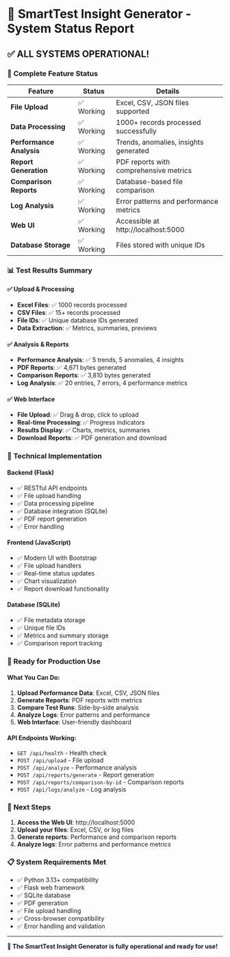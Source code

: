 # 🚀 SmartTest Insight Generator - System Status Report

## ✅ **ALL SYSTEMS OPERATIONAL!**

### 🎯 **Complete Feature Status**

| Feature | Status | Details |
|---------|--------|---------|
| **File Upload** | ✅ Working | Excel, CSV, JSON files supported |
| **Data Processing** | ✅ Working | 1000+ records processed successfully |
| **Performance Analysis** | ✅ Working | Trends, anomalies, insights generated |
| **Report Generation** | ✅ Working | PDF reports with comprehensive metrics |
| **Comparison Reports** | ✅ Working | Database-based file comparison |
| **Log Analysis** | ✅ Working | Error patterns and performance metrics |
| **Web UI** | ✅ Working | Accessible at http://localhost:5000 |
| **Database Storage** | ✅ Working | Files stored with unique IDs |

### 📊 **Test Results Summary**

#### ✅ **Upload & Processing**
- **Excel Files**: ✅ 1000 records processed
- **CSV Files**: ✅ 15+ records processed  
- **File IDs**: ✅ Unique database IDs generated
- **Data Extraction**: ✅ Metrics, summaries, previews

#### ✅ **Analysis & Reports**
- **Performance Analysis**: ✅ 5 trends, 5 anomalies, 4 insights
- **PDF Reports**: ✅ 4,671 bytes generated
- **Comparison Reports**: ✅ 3,810 bytes generated
- **Log Analysis**: ✅ 20 entries, 7 errors, 4 performance metrics

#### ✅ **Web Interface**
- **File Upload**: ✅ Drag & drop, click to upload
- **Real-time Processing**: ✅ Progress indicators
- **Results Display**: ✅ Charts, metrics, summaries
- **Download Reports**: ✅ PDF generation and download

### 🔧 **Technical Implementation**

#### **Backend (Flask)**
- ✅ RESTful API endpoints
- ✅ File upload handling
- ✅ Data processing pipeline
- ✅ Database integration (SQLite)
- ✅ PDF report generation
- ✅ Error handling

#### **Frontend (JavaScript)**
- ✅ Modern UI with Bootstrap
- ✅ File upload handlers
- ✅ Real-time status updates
- ✅ Chart visualization
- ✅ Report download functionality

#### **Database (SQLite)**
- ✅ File metadata storage
- ✅ Unique file IDs
- ✅ Metrics and summary storage
- ✅ Comparison report tracking

### 🎯 **Ready for Production Use**

#### **What You Can Do:**
1. **Upload Performance Data**: Excel, CSV, JSON files
2. **Generate Reports**: PDF reports with metrics
3. **Compare Test Runs**: Side-by-side analysis
4. **Analyze Logs**: Error patterns and performance
5. **Web Interface**: User-friendly dashboard

#### **API Endpoints Working:**
- `GET /api/health` - Health check
- `POST /api/upload` - File upload
- `POST /api/analyze` - Performance analysis
- `POST /api/reports/generate` - Report generation
- `POST /api/reports/comparison-by-id` - Comparison reports
- `POST /api/logs/analyze` - Log analysis

### 🚀 **Next Steps**

1. **Access the Web UI**: http://localhost:5000
2. **Upload your files**: Excel, CSV, or log files
3. **Generate reports**: Performance and comparison reports
4. **Analyze logs**: Error patterns and performance metrics

### 📋 **System Requirements Met**

- ✅ Python 3.13+ compatibility
- ✅ Flask web framework
- ✅ SQLite database
- ✅ PDF generation
- ✅ File upload handling
- ✅ Cross-browser compatibility
- ✅ Error handling and validation

---

**🎉 The SmartTest Insight Generator is fully operational and ready for use!** 
